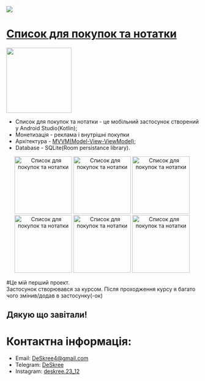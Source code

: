 <a href="mailto:deskree4@gmail.com"><img src="https://img.shields.io/badge/Email-DeSkree-8056d5.svg?style=for-the-badge&logo=minutemailer&logoColor=white">

# [Список для покупок та нотатки](https://play.google.com/store/apps/details?id=com.deskree.shoppinglist)
<p align="left">  <a href="https://play.google.com/store/apps/details?id=com.deskree.shoppinglist" download><img src="https://user-images.githubusercontent.com/33416429/180564555-b73c1a70-1409-4b9b-a22f-32c7c4a2d3e9.png" width="170" > </a>
</p>

* Список для покупок та нотатки - це мобільний застосунок створений у Android Studio(Kotlin);
* Монетизація - реклама і внутрішні покупки
* Архітектура - [MVVM(Model-View-ViewModel)](https://uk.wikipedia.org/wiki/Model-View-ViewModel);
* Database - SQLite(Room persistance library).

<p align="center">
<img src="https://play-lh.googleusercontent.com/BdO6CaMbu4NKNUexroRXximZrwtXKKDWyjhji7_jtKmyhUPEQ56yMtGjwflsQ_pZKQ=w2560-h1440" width="150" title="Список для покупок та нотатки">&nbsp;<img src="https://play-lh.googleusercontent.com/5g2CuoxKmoBGXcxBoBX7cVToupEQB_vjCO_yv-clNsaXzOqfKDPBCzMeYhz0ySAzco8u=w2560-h1440" width="150" title="Список для покупок та нотатки">&nbsp;<img src="https://play-lh.googleusercontent.com/W4MZFn7KRylzNPC2cbF6qPj2wF7FuZx7PvaNCimzgHvGkmvgBJpeqxpX7kYfdcL5b5s=w2560-h1440" width="150" title="Список для покупок та нотатки">&nbsp;<img src="https://play-lh.googleusercontent.com/13IaHn0t3ZwJVc81bXWRvK-PLjScgc_nzTQQfqMZpNbiaaVrrQVk2rNyhZl9Hr7kGw=w2560-h1440" width="150" title="Список для покупок та нотатки">&nbsp;<img src="https://play-lh.googleusercontent.com/re7q5UbZ3fht-xtedwIgppyBYl6kW1hUuDNs7RR3cln2K-7cX6LUZ6zpvPhLfgMByRqA=w2560-h1440" width="150" title="Список для покупок та нотатки">&nbsp;<img src="https://play-lh.googleusercontent.com/WEdZERdu2QHU6b17dlpZAQ7VkwDIrl0eY199KcxTE1qbiyD1IHJAfahLHUKuSROeAR0=w2560-h1440" width="150" title="Список для покупок та нотатки" >&nbsp;</p>

#Це мій перший проект.<br>Застосунок створювався за курсом. Після проходження курсу я багато чого змінив/додав в застосунку(-ок)


## Дякую що завітали!

# Контактна інформація:

- Email: DeSkree4@gmail.com
- Telegram: [DeSkree](https://t.me/DeSkree?fbclid=PAAaafKbeNSK-MSOHDwfAzlKyzGAT3L-cFuzY1S94qjXJflL4408ptMmhlCbk)
- Instagram: [deskree.23_12](https://www.instagram.com/deskree.23_12/)
